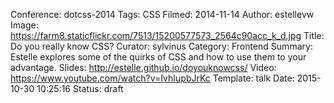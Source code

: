 Conference: dotcss-2014
Tags: CSS
Filmed: 2014-11-14
Author: estellevw
Image: https://farm8.staticflickr.com/7513/15200577573_2564c90acc_k_d.jpg
Title: Do you really know CSS?
Curator: sylvinus
Category: Frontend
Summary: Estelle explores some of the quirks of CSS and how to use them to your advantage.
Slides: http://estelle.github.io/doyouknowcss/
Video: https://www.youtube.com/watch?v=IvhIupbJrKc
Template: talk
Date: 2015-10-30 10:25:16
Status: draft